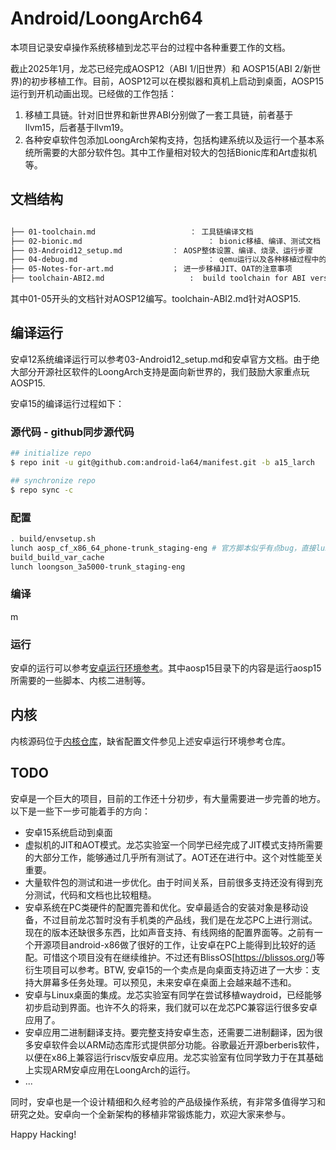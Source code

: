 # Android/LoongArch64

本项目记录安卓操作系统移植到龙芯平台的过程中各种重要工作的文档。

截止2025年1月，龙芯已经完成AOSP12（ABI 1/旧世界）和 AOSP15(ABI 2/新世界)的初步移植工作。目前，AOSP12可以在模拟器和真机上启动到桌面，AOSP15运行到开机动画出现。已经做的工作包括：

1. 移植工具链。针对旧世界和新世界ABI分别做了一套工具链，前者基于llvm15，后者基于llvm19。
2. 各种安卓软件包添加LoongArch架构支持，包括构建系统以及运行一个基本系统所需要的大部分软件包。其中工作量相对较大的包括Bionic库和Art虚拟机等。

## 文档结构

```bash

├── 01-toolchain.md						： 工具链编译文档
├── 02-bionic.md							： bionic移植、编译、测试文档
├── 03-Android12_setup.md			： AOSP整体设置、编译、烧录、运行步骤
├── 04-debug.md								： qemu运行以及各种移植过程中的调试技巧
├── 05-Notes-for-art.md				； 进一步移植JIT、OAT的注意事项
├── toolchain-ABI2.md					:  build toolchain for ABI version 2
```

其中01-05开头的文档针对AOSP12编写。toolchain-ABI2.md针对AOSP15.

## 编译运行

安卓12系统编译运行可以参考03-Android12_setup.md和安卓官方文档。由于绝大部分开源社区软件的LoongArch支持是面向新世界的，我们鼓励大家重点玩AOSP15.

安卓15的编译运行过程如下：

### 源代码 - github同步源代码

```bash
## initialize repo
$ repo init -u git@github.com:android-la64/manifest.git -b a15_larch

## synchronize repo
$ repo sync -c
```

### 配置

```bash
. build/envsetup.sh
lunch aosp_cf_x86_64_phone-trunk_staging-eng # 官方脚本似乎有点bug，直接lunch无法显示选择菜单
build_build_var_cache
lunch loongson_3a5000-trunk_staging-eng
```

### 编译

m

### 运行

安卓的运行可以参考[安卓运行环境参考](ssh://git@8.140.33.210:2222/android/android_qemu_env.git)。其中aosp15目录下的内容是运行aosp15所需要的一些脚本、内核二进制等。

## 内核

内核源码位于[内核仓库](git@github.com:android-la64/kernel_common.git)，缺省配置文件参见上述安卓运行环境参考仓库。

## TODO

安卓是一个巨大的项目，目前的工作还十分初步，有大量需要进一步完善的地方。以下是一些下一步可能着手的方向：

* 安卓15系统启动到桌面
* 虚拟机的JIT和AOT模式。龙芯实验室一个同学已经完成了JIT模式支持所需要的大部分工作，能够通过几乎所有测试了。AOT还在进行中。这个对性能至关重要。
* 大量软件包的测试和进一步优化。由于时间关系，目前很多支持还没有得到充分测试，代码和文档也比较粗糙。
* 安卓系统在PC类硬件的配置完善和优化。安卓最适合的安装对象是移动设备，不过目前龙芯暂时没有手机类的产品线，我们是在龙芯PC上进行测试。现在的版本还缺很多东西，比如声音支持、有线网络的配置界面等。之前有一个开源项目android-x86做了很好的工作，让安卓在PC上能得到比较好的适配。可惜这个项目没有在继续维护。不过还有BlissOS[https://blissos.org/)等衍生项目可以参考。BTW, 安卓15的一个卖点是向桌面支持迈进了一大步：支持大屏幕多任务处理。可以预见，未来安卓在桌面上会越来越不违和。
* 安卓与Linux桌面的集成。龙芯实验室有同学在尝试移植waydroid，已经能够初步启动到界面。也许不久的将来，我们就可以在龙芯PC兼容运行很多安卓应用了。
* 安卓应用二进制翻译支持。要完整支持安卓生态，还需要二进制翻译，因为很多安卓软件会以ARM动态库形式提供部分功能。谷歌最近开源berberis软件，以便在x86上兼容运行riscv版安卓应用。龙芯实验室有位同学致力于在其基础上实现ARM安卓应用在LoongArch的运行。
* ...

同时，安卓也是一个设计精细和久经考验的产品级操作系统，有非常多值得学习和研究之处。安卓向一个全新架构的移植非常锻炼能力，欢迎大家来参与。

Happy Hacking!

